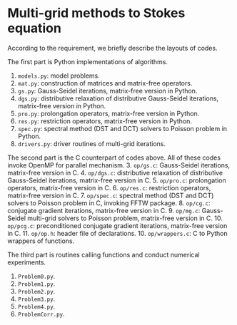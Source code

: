 # Multi-grid methods to Stokes equation

According to the requirement, we briefly describe the layouts of codes.

The first part is Python implementations of algorithms.
1. `models.py`: model problems.
2. `mat.py`: construction of matrices and matrix-free operators.
3. `gs.py`: Gauss-Seidel iterations, matrix-free version in Python.
4. `dgs.py`: distributive relaxation of distributive Gauss-Seidel iterations, matrix-free version in Python.
5. `pro.py`: prolongation operators, matrix-free version in Python.
6. `res.py`: restriction operators, matrix-free version in Python.
7. `spec.py`: spectral method (DST and DCT) solvers to Poisson problem in Python.
8. `drivers.py`: driver routines of multi-grid iterations.

The second part is the C counterpart of codes above. All of these codes invoke OpenMP for parallel mechanism.
3. `op/gs.c`: Gauss-Seidel iterations, matrix-free version in C.
4. `op/dgs.c`: distributive relaxation of distributive Gauss-Seidel iterations, matrix-free version in C.
5. `op/pro.c`: prolongation operators, matrix-free version in C.
6. `op/res.c`: restriction operators, matrix-free version in C.
7. `op/spec.c`: spectral method (DST and DCT) solvers to Poisson problem in C, invoking FFTW package.
8. `op/cg.c`: conjugate gradient iterations, matrix-free version in C.
9. `op/mg.c`: Gauss-Seidel multi-grid solvers to Poisson problem, matrix-free version in C.
10. `op/pcg.c`: preconditioned conjugate gradient iterations, matrix-free version in C.
11. `op/op.h`: header file of declarations.
10. `op/wrappers.c`: C to Python wrappers of functions.

The third part is routines calling functions and conduct numerical experiments.
1. `Problem0.py`.
2. `Problem1.py`.
3. `Problem2.py`.
4. `Problem3.py`.
5. `Problem4.py`.
6. `ProblemCorr.py`.
